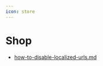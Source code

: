 ```yaml
---
icon: store
---
```


# Shop

* [how-to-disable-localized-urls.md](how-to-disable-localized-urls.md "mention")
